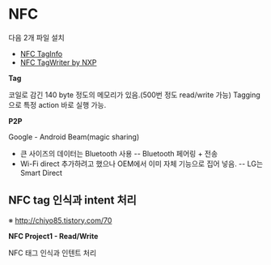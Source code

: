 
# NFC
다음 2개 파일 설치
 - [NFC TagInfo](https://play.google.com/store/apps/details?id=at.mroland.android.apps.nfctaginfo)
 - [NFC TagWriter by NXP](https://play.google.com/store/apps/details?id=com.nxp.nfc.tagwriter)

**Tag**

코일로 감긴 140 byte 정도의 메모리가 있음.(500번 정도 read/write 가능)
Tagging으로 특정 action 바로 실행 가능.

**P2P**

Google - Android Beam(magic sharing)
 - 큰 사이즈의 데이터는 Bluetooth 사용
 -- Bluetooth 페어링 + 전송
 - Wi-Fi direct 추가하려고 했으나 OEM에서 이미 자체 기능으로 집어 넣음.
 -- LG는 Smart Direct
 
## NFC tag 인식과 intent 처리
※ http://chiyo85.tistory.com/70




**NFC Project1 - Read/Write**

NFC 태그 인식과 인텐트 처리


